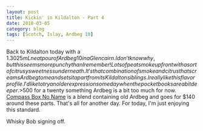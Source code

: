 ```yaml
---
layout: post
title: Kickin' in Kildalton - Part 4
date: 2018-03-05
category: blog
tags: [Scotch, Islay, Ardbeg 10]
---
```


Back to Kildalton today with a $1.30 25 mL neat pour of Ardbeg 10 in a Glencairn. I don't know why, but this seems more punchy than I remember! Lots of peat smoke up front with a sort of citrusy sweetness underneath. It's that combination of smoke and citrus that screams Ardbeg to me and sets it apart from its Kildalton siblings. I really like this flavor profile. I'd like to try an older expression some day when the pocketbooks are a bit deeper. >$500 for a twenty something Ardbeg is a bit too much for now. [Compass Box No Name](http://www.compassboxwhisky.com/whiskies/index.php?id=22) is a blend containing old Ardbeg and goes for $140 around these parts. That's all for another day. For today, I'm just enjoying this standard.

Whisky Bob signing off.
